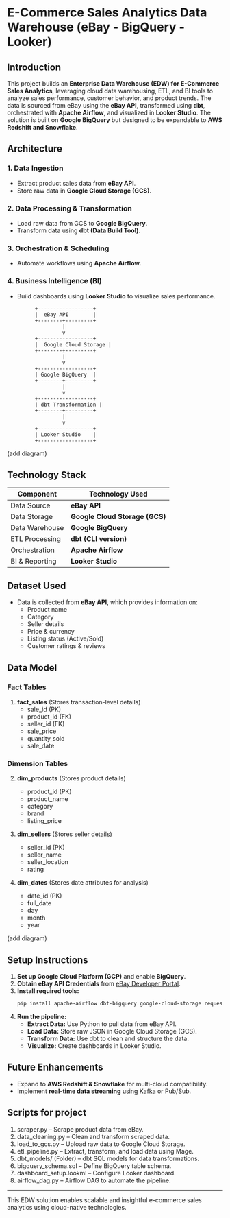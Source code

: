 # E-Commerce Sales Analytics Data Warehouse (eBay - BigQuery - Looker)

## Introduction
This project builds an **Enterprise Data Warehouse (EDW) for E-Commerce Sales Analytics**, leveraging cloud data warehousing, ETL, and BI tools to analyze sales performance, customer behavior, and product trends. The data is sourced from eBay using the **eBay API**, transformed using **dbt**, orchestrated with **Apache Airflow**, and visualized in **Looker Studio**. The solution is built on **Google BigQuery** but designed to be expandable to **AWS Redshift and Snowflake**.

## Architecture
### **1. Data Ingestion**
- Extract product sales data from **eBay API**.
- Store raw data in **Google Cloud Storage (GCS)**.

### **2. Data Processing & Transformation**
- Load raw data from GCS to **Google BigQuery**.
- Transform data using **dbt (Data Build Tool)**.

### **3. Orchestration & Scheduling**
- Automate workflows using **Apache Airflow**.

### **4. Business Intelligence (BI)**
- Build dashboards using **Looker Studio** to visualize sales performance.

```
         +------------------+
         |  eBay API        |
         +--------+---------+
                  |
                  v
         +------------------+
         |  Google Cloud Storage |
         +--------+---------+
                  |
                  v
         +------------------+
         | Google BigQuery  |
         +--------+---------+
                  |
                  v
         +------------------+
         | dbt Transformation |
         +--------+---------+
                  |
                  v
         +------------------+
         | Looker Studio    |
         +------------------+
```
(add diagram)

## Technology Stack
| Component        | Technology Used |
|-----------------|----------------|
| Data Source     | **eBay API** |
| Data Storage    | **Google Cloud Storage (GCS)** |
| Data Warehouse  | **Google BigQuery** |
| ETL Processing  | **dbt (CLI version)** |
| Orchestration   | **Apache Airflow** |
| BI & Reporting  | **Looker Studio** |

## Dataset Used
- Data is collected from **eBay API**, which provides information on:
  - Product name
  - Category
  - Seller details
  - Price & currency
  - Listing status (Active/Sold)
  - Customer ratings & reviews
  
## Data Model
### **Fact Tables**
1. **fact_sales** (Stores transaction-level details)
   - sale_id (PK)
   - product_id (FK)
   - seller_id (FK)
   - sale_price
   - quantity_sold
   - sale_date

### **Dimension Tables**
2. **dim_products** (Stores product details)
   - product_id (PK)
   - product_name
   - category
   - brand
   - listing_price

3. **dim_sellers** (Stores seller details)
   - seller_id (PK)
   - seller_name
   - seller_location
   - rating

4. **dim_dates** (Stores date attributes for analysis)
   - date_id (PK)
   - full_date
   - day
   - month
   - year

(add diagram)

## Setup Instructions
1. **Set up Google Cloud Platform (GCP)** and enable **BigQuery**.
2. **Obtain eBay API Credentials** from [eBay Developer Portal](https://developer.ebay.com/).
3. **Install required tools:**
   ```sh
   pip install apache-airflow dbt-bigquery google-cloud-storage requests pandas
   ```
4. **Run the pipeline:**
   - **Extract Data:** Use Python to pull data from eBay API.
   - **Load Data:** Store raw JSON in Google Cloud Storage (GCS).
   - **Transform Data:** Use dbt to clean and structure the data.
   - **Visualize:** Create dashboards in Looker Studio.

## Future Enhancements
- Expand to **AWS Redshift & Snowflake** for multi-cloud compatibility.
- Implement **real-time data streaming** using Kafka or Pub/Sub.

## Scripts for project
1. scraper.py – Scrape product data from eBay.
2. data_cleaning.py – Clean and transform scraped data.
3. load_to_gcs.py – Upload raw data to Google Cloud Storage.
4. etl_pipeline.py – Extract, transform, and load data using Mage.
5. dbt_models/ (Folder) – dbt SQL models for data transformations.
6. bigquery_schema.sql – Define BigQuery table schema.
7. dashboard_setup.lookml – Configure Looker dashboard.
8. airflow_dag.py – Airflow DAG to automate the pipeline.

---
This EDW solution enables scalable and insightful e-commerce sales analytics using cloud-native technologies.
